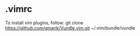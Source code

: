 # .vimrc
To install vim plugins, follow:
git clone https://github.com/gmarik/Vundle.vim.git ~/.vim/bundle/vundle
